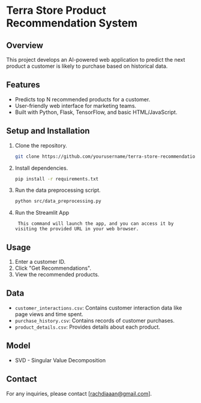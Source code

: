 # Terra Store Product Recommendation System

## Overview
This project develops an AI-powered web application to predict the next product a customer is likely to purchase based on historical data.

## Features
- Predicts top N recommended products for a customer.
- User-friendly web interface for marketing teams.
- Built with Python, Flask, TensorFlow, and basic HTML/JavaScript.

## Setup and Installation
1. Clone the repository.
    ```bash
    git clone https://github.com/yourusername/terra-store-recommendation.git
    ```
2. Install dependencies.
    ```bash
    pip install -r requirements.txt
    ```
3. Run the data preprocessing script.
    ```bash
    python src/data_preprocessing.py
    ```
3. Run the Streamlit App
   ```streamlit run appv2.py
    This command will launch the app, and you can access it by visiting the provided URL in your web browser.

## Usage
1. Enter a customer ID.
2. Click "Get Recommendations".
3. View the recommended products.

## Data
- `customer_interactions.csv`: Contains customer interaction data like page views and time spent.
- `purchase_history.csv`: Contains records of customer purchases.
- `product_details.csv`: Provides details about each product.

## Model
- SVD - Singular Value Decomposition

## Contact
For any inquiries, please contact [rachdiaaan@gmail.com].
